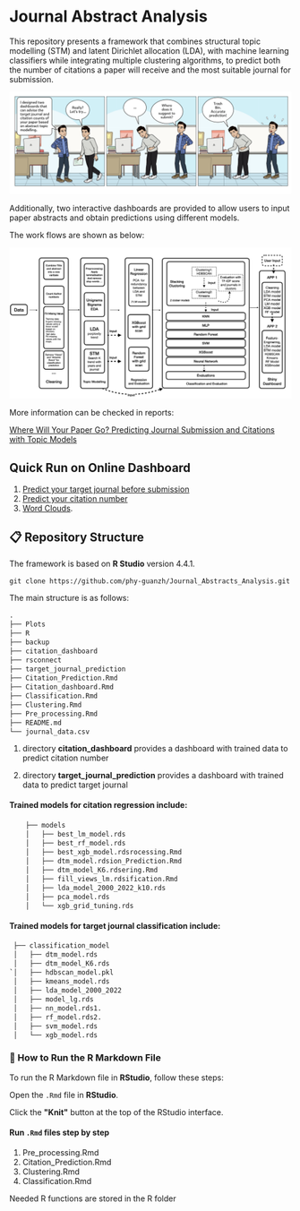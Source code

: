 # Journal Abstract Analysis
This repository presents a framework that combines structural topic modelling (STM) and latent Dirichlet allocation (LDA), with machine learning classifiers while integrating multiple clustering algorithms, to predict both the number of citations a paper will receive and the most suitable journal for submission.

![Treasure or Trash](R/flow/comic.png)   


Additionally, two interactive dashboards are provided to allow users to input paper abstracts and obtain predictions using different models.


The work flows are shown as below:

![Work Flow](R/flow/flow.001.jpeg)

More information can be checked in reports:

[Where Will Your Paper Go? Predicting Journal Submission and Citations with Topic Models](https://github.com/phy-guanzh/Paper_Journal_Classification/blob/main/Where_Will_Your_Paper_Go__Predicting_Journal_Submission_and_Citations_with_Topic_Models.pdf)


##  Quick Run on Online Dashboard

1. [Predict your target journal before submission](http://yhj0vi-zhe-guan.shinyapps.io/target_journal_dashboard)
2. [Predict your citation number](https://yhj0vi-zhe-guan.shinyapps.io/Citation_dashboard/)    
3. [Word Clouds](http://yhj0vi-zhe-guan.shinyapps.io/Top100_Key_Words_Dashboard).


## 📋 Repository Structure

The framework is based on **R Studio** version 4.4.1.

```shell
git clone https://github.com/phy-guanzh/Journal_Abstracts_Analysis.git
```



The main structure is as follows:

```
.
├── Plots
├── R
├── backup
├── citation_dashboard
├── rsconnect
├── target_journal_prediction
├── Citation_Prediction.Rmd
├── Citation_dashboard.Rmd
├── Classification.Rmd
├── Clustering.Rmd
├── Pre_processing.Rmd
├── README.md
└── journal_data.csv
```


1. directory **citation_dashboard** provides a dashboard with trained data to predict citation number

2. directory **target_journal_prediction** provides a dashboard with trained data to predict target journal
      
#### Trained models for citation regression include:

```shell
    ├── models
    │   ├── best_lm_model.rds
    │   ├── best_rf_model.rds
    │   ├── best_xgb_model.rdsrocessing.Rmd
    │   ├── dtm_model.rdsion_Prediction.Rmd
    │   ├── dtm_model_K6.rdsering.Rmd
    │   ├── fill_views_lm.rdsification.Rmd
    │   ├── lda_model_2000_2022_k10.rds
    │   ├── pca_model.rds
    │   └── xgb_grid_tuning.rds
 ```

#### Trained models for target journal classification include:
```shell
 ├── classification_model   
 │   ├── dtm_model.rds      
 │   ├── dtm_model_K6.rds   
`│   ├── hdbscan_model.pkl
 │   ├── kmeans_model.rds   
 │   ├── lda_model_2000_2022
 │   ├── model_lg.rds        
 │   ├── nn_model.rds1. 
 │   ├── rf_model.rds2. 
 │   ├── svm_model.rds      
 │   └── xgb_model.rds      
```

### 🚀 How to Run the R Markdown File

To run the R Markdown file in **RStudio**, follow these steps:

Open the `.Rmd` file in **RStudio**.

Click the **"Knit"** button at the top of the RStudio interface.

#### Run `.Rmd` files step by step 

1. Pre_processing.Rmd
2. Citation_Prediction.Rmd
3. Clustering.Rmd
4. Classification.Rmd

Needed R functions are stored in the R folder
